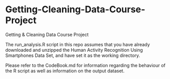 Getting-Cleaning-Data-Course-Project
====================================

Getting &amp; Cleaning Data Course Project

The run_analysis.R script in this repo assumes that you have already downloaded and unzipped the Human Activity Recognition Using Smartphones Data Set, and have set it as the working directory.

Please refer to the CodeBook.md for information regarding the behaviour of the R script as well as information on the output dataset.